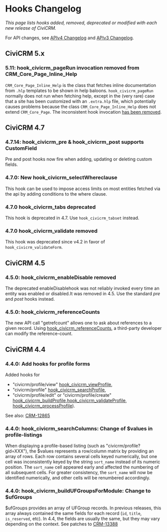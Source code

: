 # Hooks Changelog

*This page lists hooks added, removed, deprecated or modified with each new release of CiviCRM.*

For API changes, see [APIv4 Changelog](/api/v4/changes.md) and [APIv3 Changelog](/api/v3/changes.md).

## CiviCRM 5.x

### 5.11: hook_civicrm_pageRun invocation removed from CRM_Core_Page_Inline_Help

`CRM_Core_Page_Inline_Help` is the class that fetches inline documentation from `.hlp` templates to be shown in help baloons. `hook_civicrm_pageRun` normally does not run when fetching help, except in the (very rare) case that a site has been customized with an `.extra.hlp` file, which potentially causes problems because the class `CRM_Core_Page_Inline_Help` does not extend `CRM_Core_Page`. The inconsistent hook invocation [has been removed](https://github.com/civicrm/civicrm-core/commit/87bf0ec4c246b03e3e6c2ab2fb0c14664473c52b).

## CiviCRM 4.7

### 4.7.14: hook_civicrm_pre & hook_civicrm_post supports CustomField

Pre and post hooks now fire when adding, updating or deleting custom fields.

### 4.7.0: New hook_civicrm_selectWhereclause

This hook can be used to impose access limits on most entities fetched via the api by adding conditions to the where clause.

### 4.7.0 hook_civicrm_tabs deprecated

This hook is deprecated in 4.7. Use `hook_civicrm_tabset` instead.

### 4.7.0 hook_civicrm_validate removed

This hook was deprecated since v4.2 in favor of `hook_civicrm_validateForm`.

## CiviCRM 4.5

### 4.5.0: hook_civicrm_enableDisable removed

The deprecated enableDisablehook  was not reliably invoked every time an entity was enabled or disabled.It was removed in 4.5. Use the standard *pre* and *post* hooks instead.

### 4.5.0: hook_civicrm_referenceCounts

The new API call "getrefcount" allows one to ask about references to a given record. Using [hook_civicrm_referenceCounts](/hooks/hook_civicrm_referenceCounts.md), a third-party developer can modify the reference-count.

## CiviCRM 4.4

### 4.4.0: Add hooks for profile forms

Added hooks for 

- "civicrm/profile/view" [hook_civicrm_viewProfile](/hooks/hook_civicrm_viewProfile.md),
- "civicrm/profile" [hook_civicrm_searchProfile](/hooks/hook_civicrm_searchProfile.md),
- "civicrm/profile/edit" or "civicrm/profile/create" [hook_civicrm_buildProfile](/hooks/hook_civicrm_buildProfile.md),[hook_civicrm_validateProfile](/hooks/hook_civicrm_validateProfile.md), [hook_civicrm_processProfile](/hooks/hook_civicrm_processProfile.md)).

See also: [CRM-12865](http://issues.civicrm.org/jira/browse/CRM-12865)

### 4.4.0: hook_civicrm_searchColumns: Change of $values in profile-listings

When displaying a profile-based listing (such as "civicrm/profile?gid=XXX"), the $values represents a row/column matrix by providing an array of rows. Each row contains several cells keyed numerically, but one cell was inconsistently keyed by the string `sort_name` instead of its numeric position. The `sort_name` cell appeared early and affected the numbering of all subsequent cells. For greater consistency, the `sort_name` will now be identified numerically, and other cells will be renumbered accordingly.

### 4.4.0: hook_civicrm_buildUFGroupsForModule: Change to $ufGroups

$ufGroups provides an array of UFGroup records. In previous releases, this array always contained the same fields for each record (`id`, `title`, `is_reserved`, etc). In 4.4, the fields are usually the same, but they may vary depending on the context. See patches to [CRM-13388](http://issues.civicrm.org/jira/browse/CRM-13388)
